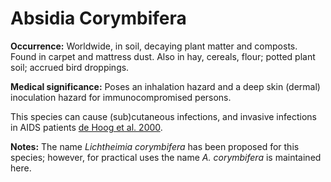 <!-- TITLE: Absidia Corymbifera -->
<!-- SUBTITLE: A quick summary of Absidia Corymbifera -->

# Absidia Corymbifera
**Occurrence:** Worldwide, in soil, decaying plant matter and composts. Found in carpet and mattress dust. Also in hay, cereals, flour; potted plant soil; accrued bird droppings. 

**Medical significance:** Poses an inhalation hazard and a deep skin (dermal) inoculation hazard  for immunocompromised persons.

This species can cause (sub)cutaneous infections, and invasive infections in AIDS patients [de Hoog et al. 2000](references#hoog-2000). 

**Notes:** The name *Lichtheimia corymbifera* has been proposed for this species; however, for practical uses the name *A. corymbifera* is maintained here.

